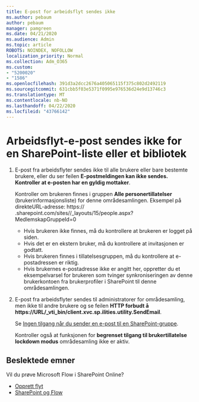 ```yaml
---
title: E-post for arbeidsflyt sendes ikke
ms.author: pebaum
author: pebaum
manager: pamgreen
ms.date: 04/21/2020
ms.audience: Admin
ms.topic: article
ROBOTS: NOINDEX, NOFOLLOW
localization_priority: Normal
ms.collection: Adm_O365
ms.custom:
- "5200020"
- "1586"
ms.openlocfilehash: 391d3a2dcc2676a405065115f375c802d2492119
ms.sourcegitcommit: 631cbb5f03e5371f0995e976536d24e9d13746c3
ms.translationtype: MT
ms.contentlocale: nb-NO
ms.lasthandoff: 04/22/2020
ms.locfileid: "43766142"
---
```

# <a name="workflow-email-is-not-being-sent-for-a-sharepoint-list-or-library"></a>Arbeidsflyt-e-post sendes ikke for en SharePoint-liste eller et bibliotek

1. E-post fra arbeidsflyter sendes ikke til alle brukere eller bare bestemte brukere, eller du ser feilen **E-postmeldingen kan ikke sendes. Kontroller at e-posten har en gyldig mottaker**.

    Kontroller om brukeren finnes i gruppen **Alle personertillatelser** (brukerinformasjonsliste) for denne områdesamlingen.  Eksempel på direkte<tenant>URL-adresse: https:// .sharepoint.com/sites/<sitename>/_layouts/15/people.aspx? MedlemskapGruppeId=0

    - Hvis brukeren ikke finnes, må du kontrollere at brukeren er logget på siden. 
    - Hvis det er en ekstern bruker, må du kontrollere at invitasjonen er godtatt.
    - Hvis brukeren finnes i tillatelsesgruppen, må du kontrollere at e-postadressen er riktig.
    - Hvis brukernes e-postadresse ikke er angitt her, oppretter du et eksempelvarsel for brukeren som tvinger synkroniseringen av denne brukerkontoen fra brukerprofiler i SharePoint til denne områdesamlingen.
 
2. E-post fra arbeidsflyter sendes til administratorer for områdesamling, men ikke til andre brukere og se feilen **HTTP forbudt å <span>https:</span>//URL/_vti_bin/client.xvc.sp.ilities.utility.SendEmail**.
 

    Se [Ingen tilgang når du sender en e-post til en SharePoint-gruppe](https://docs.microsoft.com/sharepoint/support/sharing-and-permissions/access-denied-when-send-an-email-to-groups).

    Kontroller også at funksjonen for **begrenset tilgang til brukertillatelse lockdown modus** områdesamling ikke er aktiv.


## <a name="related-topics"></a>Beslektede emner
Vil du prøve Microsoft Flow i SharePoint Online?
- [Opprett flyt](https://support.office.com/article/Create-a-flow-for-a-list-or-library-in-SharePoint-Online-or-OneDrive-for-Business-a9c3e03b-0654-46af-a254-20252e580d01) 
- [SharePoint og Flow](https://flow.microsoft.com/blog/sharepoint-and-flow/) 


